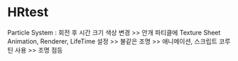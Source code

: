 # HRtest
 
Particle System : 회전 후 시간 크기 색상 변경 >> 안개
파티클에 Texture Sheet Animation, Renderer, LifeTime 설정 >> 불같은 조명 >> 애니메이션, 스크립트 코루틴 사용 >> 조명 점등
